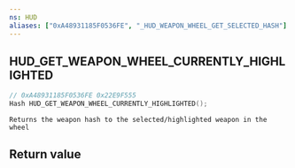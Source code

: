 ```yaml
---
ns: HUD
aliases: ["0xA48931185F0536FE", "_HUD_WEAPON_WHEEL_GET_SELECTED_HASH"]
---
```

## HUD_GET_WEAPON_WHEEL_CURRENTLY_HIGHLIGHTED

```c
// 0xA48931185F0536FE 0x22E9F555
Hash HUD_GET_WEAPON_WHEEL_CURRENTLY_HIGHLIGHTED();
```

```
Returns the weapon hash to the selected/highlighted weapon in the wheel
```

## Return value
